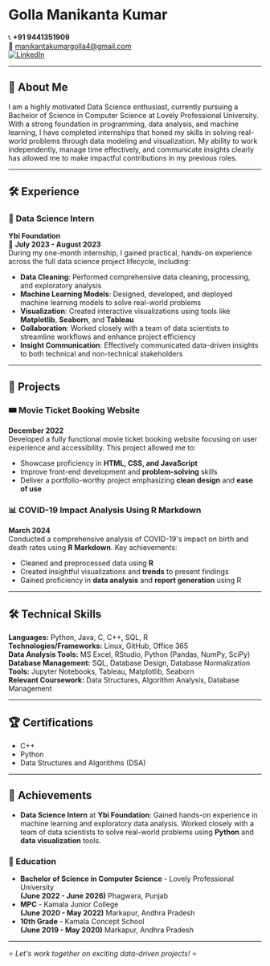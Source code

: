# Golla Manikanta Kumar  
📞 **+91 9441351909**  
📧 [manikantakumargolla4@gmail.com](mailto:manikantakumargolla4@gmail.com)  
[![LinkedIn](https://img.shields.io/badge/LinkedIn-Connect-blue)](https://www.linkedin.com/in/manikanta-kumar-golla-0a7a1a251/)

---

## 👋 About Me  
I am a highly motivated Data Science enthusiast, currently pursuing a Bachelor of Science in Computer Science at Lovely Professional University. With a strong foundation in programming, data analysis, and machine learning, I have completed internships that honed my skills in solving real-world problems through data modeling and visualization. My ability to work independently, manage time effectively, and communicate insights clearly has allowed me to make impactful contributions in my previous roles.

---

## 🛠️ Experience  

### 🌟 **Data Science Intern**  
**Ybi Foundation**  
📅 **July 2023 - August 2023**  
During my one-month internship, I gained practical, hands-on experience across the full data science project lifecycle, including:  
- **Data Cleaning**: Performed comprehensive data cleaning, processing, and exploratory analysis  
- **Machine Learning Models**: Designed, developed, and deployed machine learning models to solve real-world problems  
- **Visualization**: Created interactive visualizations using tools like **Matplotlib**, **Seaborn**, and **Tableau**  
- **Collaboration**: Worked closely with a team of data scientists to streamline workflows and enhance project efficiency  
- **Insight Communication**: Effectively communicated data-driven insights to both technical and non-technical stakeholders  

---

## 🚀 Projects  

### 🎟️ Movie Ticket Booking Website  
**December 2022**  
Developed a fully functional movie ticket booking website focusing on user experience and accessibility. This project allowed me to:  
- Showcase proficiency in **HTML, CSS, and JavaScript**  
- Improve front-end development and **problem-solving** skills  
- Deliver a portfolio-worthy project emphasizing **clean design** and **ease of use**  

### 📊 COVID-19 Impact Analysis Using R Markdown  
**March 2024**  
Conducted a comprehensive analysis of COVID-19's impact on birth and death rates using **R Markdown**. Key achievements:  
- Cleaned and preprocessed data using **R**  
- Created insightful visualizations and **trends** to present findings  
- Gained proficiency in **data analysis** and **report generation** using R  

---

## 🛠️ Technical Skills  
**Languages:** Python, Java, C, C++, SQL, R  
**Technologies/Frameworks:** Linux, GitHub, Office 365  
**Data Analysis Tools:** MS Excel, RStudio, Python (Pandas, NumPy, SciPy)  
**Database Management:** SQL, Database Design, Database Normalization  
**Tools:** Jupyter Notebooks, Tableau, Matplotlib, Seaborn  
**Relevant Coursework:** Data Structures, Algorithm Analysis, Database Management

---

## 🏆 Certifications  
- C++  
- Python  
- Data Structures and Algorithms (DSA)

---

## 🎯 Achievements  
- **Data Science Intern** at **Ybi Foundation**: Gained hands-on experience in machine learning and exploratory data analysis. Worked closely with a team of data scientists to solve real-world problems using **Python** and **data visualization** tools.

### 📅 Education  
- **Bachelor of Science in Computer Science** - Lovely Professional University  
  **(June 2022 - June 2026)** Phagwara, Punjab  
- **MPC** - Kamala Junior College  
  **(June 2020 - May 2022)** Markapur, Andhra Pradesh  
- **10th Grade** - Kamala Concept School  
  **(June 2019 - May 2020)** Markapur, Andhra Pradesh

---

⭐ *Let's work together on exciting data-driven projects!* ⭐  
